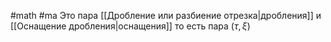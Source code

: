 #math #ma 
Это пара [[Дробление или разбиение отрезка|дробления]] и [[Оснащение дробления|оснащения]] то есть пара $(\tau, \xi)$ 